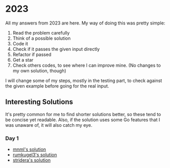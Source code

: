 # 2023

All my answers from 2023 are here. My way of doing this was pretty simple:

1. Read the problem carefully
2. Think of a possible solution
3. Code it
4. Check if it passes the given input directly
5. Refactor if passed
6. Get a star
7. Check others codes, to see where I can improve mine. (No changes to my own solution, though)

I will change some of my steps, mostly in the testing part, to check against the given example before going for the real input.

## Interesting Solutions

It's pretty common for me to find shorter solutions better, so these tend to be concise yet readable. Also, if the solution uses some Go features that I was unaware of, it will also catch my eye.

### Day 1

- [mnml's solution](https://github.com/mnml/aoc/blob/main/2023/01/1.go)
- [rumkugel3's solution](https://github.com/rumkugel13/AdventOfCode2023/blob/main/day01.go)
- [stridera's solution](https://www.reddit.com/r/adventofcode/comments/1883ibu/comment/kblptga/)
